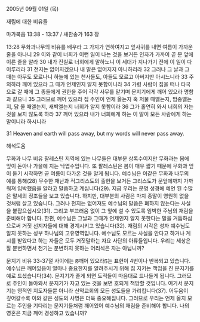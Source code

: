 2005년 09월 01일 (목)

재림에 대한 비유들



마가복음 13:38 - 13:37 / 새찬송가 163 장


13:28 무화과나무의 비유를 배우라 그 가지가 연하여지고 잎사귀를 내면 여름이 가까운 줄을 아나니 29 이와 같이 너희가 이런 일이 나는 것을 보거든 인자가 가까이 곧 문 앞에 이른 줄을 알라 30 내가 진실로 너희에게 말하노니 이 세대가 지나가기 전에 이 일이 다 이루리라 31 천지는 없어지겠으나 내 말은 없어지지 아니하리라 32 그러나 그 날과 그 때는 아무도 모르나니 하늘에 있는 천사들도, 아들도 모르고 아버지만 아시느니라 33 주의하라 깨어 있으라 그 때가 언제인지 알지 못함이니라 34 가령 사람이 집을 떠나 타국으로 갈 때에 그 종들에게 권한을 주어 각각 사무를 맡기며 문지기에게 깨어 있으라 명함과 같으니 35 그러므로 깨어 있으라 집 주인이 언제 올는지 혹 저물 때엘는지, 밤중엘는지, 닭 울 때엘는지, 새벽엘는지 너희가 알지 못함이라 36 그가 홀연히 와서 너희의 자는 것을 보지 않도록 하라 37 깨어 있으라 내가 너희에게 하는 이 말이 모든 사람에게 하는 말이니라 하시니라 

31 Heaven and earth will pass away, but my words will never pass away.

해석도움





무화과 나무 비유 
팔레스틴 지역에 있는 나무들은 대부분 상록수이지만 무화과는 봄에 잎이 돋아나 가을에 지는 낙엽수입니다. 또 팔레스틴은 봄이 매우 짧기 때문에 무화과 잎이 돋기 시작하면 곧 여름이 다가온 것을 알게 됩니다. 예수님은 이같은 무화과 나무의 예를 통해(28) 무수한 재난과 적그리스도의 출현을 보거든 그리스도가 문앞에까지 가까워져 임박했음을 알라고 말씀하고 계십니다(29). 지금 우리는 분명 성경에 예언 된 수많은 말세의 징조들을 보고 있습니다. 하지만, 대부분의 사람은 마치 종말이 영원히 없을 것처럼 살고 있습니다. 그러나 천지는 없어져도 예수님의 말씀은 폐하지 않는다는 사실을 붙잡으십시오(31). 그리고 부끄러움 없이 그 앞에 설 수 있도록 임박한 주님의 재림을 준비해야 합니다. 한편, 예수님은 그날과 그때가 언제인지 알지 못한다는 말을 거듭하심으로써 거짓 선지자들에 대해 경계시키고 있습니다(32). 재림의 시각은 성자 예수님도 알지 못하는 성부 하나님의 고유영역입니다. 예수님도 모르는 사실을 안다고 하거나 계시를 받았다고 하는 자들은 모두 거짓말하는 자요 사단의 아류들입니다. 우리는 세상은 잘 분변하면서 천기는 분변하지 못하는 어리석은 자는 아닙니까? 

문지기 비유 
33-37절 사이에는 ꡐ깨어 있으라ꡑ는 표현이 4번이나 반복되고 있습니다. 예수님은 깨어있음이 얼마나 중요한지를 알려주시기 위해 집 지키는 책임을 진 문지기를 예로 드셨습니다(34). 문지기가 졸게 되면 도적들이 마음대로 드나들게 됩니다. 그러므로 주인이 돌아와서 문지기가 자고 있는 것을 보면 호되게 책망할 것입니다. 여기서 문지기는 영적인 지도자들뿐 아니라 신약교회의 모든 성도들을 가리킵니다(37). 어두움이 깊어갈수록 이와 같은 성도의 사명은 더욱 중요해집니다. 그러므로 우리는 언제 올지 모르는 주인을 기다리는 문지기들처럼 깨어있어 예수님의 재림을 준비해야 합니다. 나의 영혼은 지금 깨어 경성하고 있습니까?